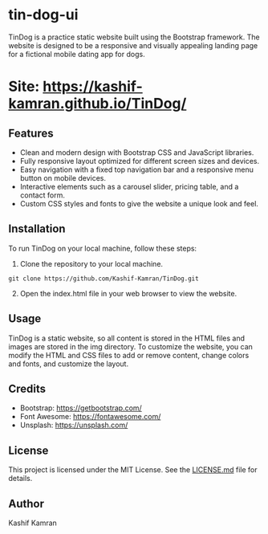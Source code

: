
# tin-dog-ui

TinDog is a practice static website built using the Bootstrap framework. The website is designed to be a responsive and visually appealing landing page for a fictional mobile dating app for dogs. 

# Site: https://kashif-kamran.github.io/TinDog/

## Features

- Clean and modern design with Bootstrap CSS and JavaScript libraries.
- Fully responsive layout optimized for different screen sizes and devices.
- Easy navigation with a fixed top navigation bar and a responsive menu button on mobile devices.
- Interactive elements such as a carousel slider, pricing table, and a contact form.
- Custom CSS styles and fonts to give the website a unique look and feel.

## Installation

To run TinDog on your local machine, follow these steps:

1. Clone the repository to your local machine.
```
git clone https://github.com/Kashif-Kamran/TinDog.git
```

2. Open the index.html file in your web browser to view the website.

## Usage

TinDog is a static website, so all content is stored in the HTML files and images are stored in the img directory. To customize the website, you can modify the HTML and CSS files to add or remove content, change colors and fonts, and customize the layout.

## Credits

- Bootstrap: https://getbootstrap.com/
- Font Awesome: https://fontawesome.com/
- Unsplash: https://unsplash.com/

## License

This project is licensed under the MIT License. See the [LICENSE.md](LICENSE.md) file for details.

## Author

Kashif Kamran
